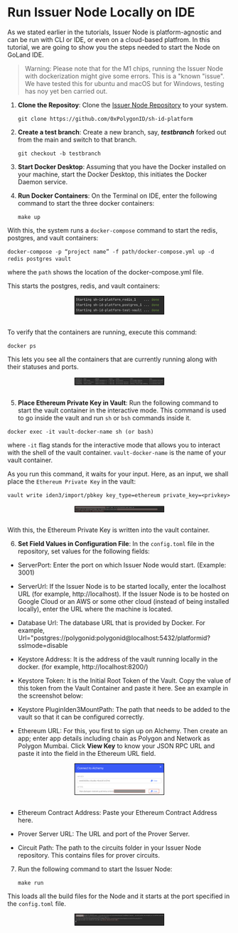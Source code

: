# Run Issuer Node Locally on IDE

As we stated earlier in the tutorials, Issuer Node is platform-agnostic and can be run with CLI or IDE, or even on a cloud-based platfrom. In this tutorial, we are going to show you the steps needed to start the Node on GoLand IDE.

> Warning: Please note that for the M1 chips, running the Issuer Node with dockerization might give some errors. This is a "known "issue". We have tested this for ubuntu and macOS but for Windows, testing has noy yet ben carried out.


1. **Clone the Repositoy**: Clone the <a href="https://github.com/0xPolygonID/sh-id-platform" target="_blank">Issuer Node Repository</a>
to your system.

   ```
   git clone https://github.com/0xPolygonID/sh-id-platform

   ``` 

2. **Create a test branch**: Create a new branch, say, ***testbranch*** forked out from the main and switch to that branch.

    ```
    git checkout -b testbranch
    ```
    

3. **Start Docker Desktop**: Assuming that you have the Docker installed on your machine, start the Docker Desktop, this initiates the Docker Daemon service. 

4. **Run Docker Containers**: On the Terminal on IDE, enter the following command to start the three docker containers:

   ```
   make up
   ```
With this, the system runs a `docker-compose` command to start the redis, postgres, and vault containers:

```
docker-compose -p “project name” -f path/docker-compose.yml up -d redis postgres vault

```
where the `path` shows the location of the docker-compose.yml file.

This starts the postgres, redis, and vault containers:

<div align="center">
   <img src= "../imgs/makeup.png" align="center" width="200" style="border: 1px solid black"/>
   </div>
   <br>

To verify that the containers are running, execute this command:

```
docker ps
```
This lets you see all the containers that are currently running along with their statuses and ports.

<div align="center">
   <img src= "../imgs/docker-ps.png" align="center" width="200" style="border: 1px solid black"/>
   </div>
   <br>

5. **Place Ethereum Private Key in Vault**: Run the following command to start the vault container in the interactive mode. This command is used to go inside the vault and run `sh` or `bsh` commands inside it. 

```
docker exec -it vault-docker-name sh (or bash)
```

where `-it` flag stands for the interactive mode that allows you to interact with the shell of the vault container. `vault-docker-name` is the name of your vault container. 

As you run this command, it waits for your input. Here, as an input,  we shall place the `Ethereum Private Key` in the vault:

```
vault write iden3/import/pbkey key_type=ethereum private_key=<privkey>

```

<div align="center">
   <img src= "../imgs/ethereum-priv-key.png" align="center" width="200" style="border: 1px solid black"/>
   </div>
   <br>

With this, the Ethereum Private Key is written into the vault container. 

6. **Set Field Values in Configuration File**: In the `config.toml` file in the repository, set values for the following fields:

- ServerPort: Enter the port on which Issuer Node would start. (Example: 3001)

- ServerUrl:  If the Issuer Node is to be started locally, enter the localhost URL (for example, http://localhost). If the Issuer Node is to be hosted on Google Cloud or an AWS or some other cloud (instead of being installed locally), enter the URL where the machine is located.

- Database Url: The database URL that is provided by Docker. For example,
Url="postgres://polygonid:polygonid@localhost:5432/platformid?sslmode=disable

- Keystore Address: It is the address of the vault running locally in the docker.  (for example, http://localhost:8200/)

- Keystore Token: It is the Initial Root Token of the Vault. Copy the value of this token from the Vault Container and paste it here. See an example in the screenshot below:

- Keystore PluginIden3MountPath: The path that needs to be added to the vault so that it can be configured correctly.

- Ethereum URL: For this, you first  to sign up on Alchemy. Then create an app; enter app details including chain as Polygon and Network as Polygon Mumbai. Click **View Key** to know your JSON RPC URL and paste it into the field in the Ethereum URL field. 

<div align="center">
   <img src= "../imgs/alchemy.png" align="center" width="200" style="border: 1px solid black"/>
   </div>
   <br>

- Ethereum Contract Address: Paste your Ethereum Contract Address here. 

- Prover Server URL: The URL and port of the Prover Server.

- Circuit Path: The path to the circuits folder in your Issuer Node repository. This contains files for prover circuits.

7. Run the following command to start the Issuer Node:

   ```
   make run
   ```

This loads all the build files for the Node and it starts at the port specified in the `config.toml` file. 

<div align="center">
   <img src= "../imgs/node-start.png" align="center" width="200" style="border: 1px solid black"/>
   </div>
   <br>




